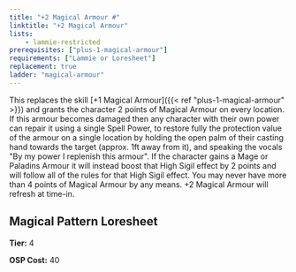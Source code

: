 ```yaml
---
title: "+2 Magical Armour #"
linktitle: "+2 Magical Armour"
lists:
    - lammie-restricted
prerequisites: ["plus-1-magical-armour"]
requirements: ["Lammie or Loresheet"]
replacement: true
ladder: "magical-armour"
---
```

This replaces the skill [+1 Magical Armour]({{< ref "plus-1-magical-armour" >}}) and grants the character 2 points of Magical Armour on every location. If this armour becomes damaged then any character with their own power can repair it using a single Spell Power, to restore fully the protection value of the armour on a single location by holding the open palm of their casting hand towards the target (approx. 1ft away from it), and speaking the vocals "By my power I replenish this armour". If the character gains a Mage or Paladins Armour it will instead boost that High Sigil effect by 2 points and will follow all of the rules for that High Sigil effect. You may never have more than 4 points of Magical Armour by any means. +2 Magical Armour will refresh at time-in.


## Magical Pattern Loresheet

**Tier:** 4

**OSP Cost:** 40